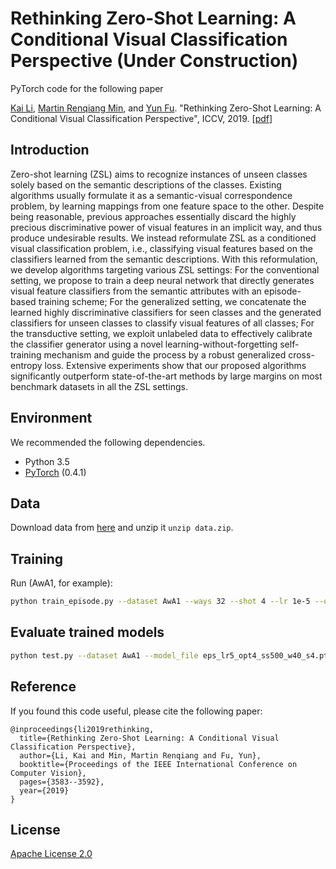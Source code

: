 # Rethinking Zero-Shot Learning: A Conditional Visual Classification Perspective (Under Construction)
PyTorch code for the following paper

[Kai Li](http://kailigo.github.io/), [Martin Renqiang Min](http://www.cs.toronto.edu/~cuty/), and [Yun Fu](http://www1.ece.neu.edu/~yunfu/). "Rethinking Zero-Shot Learning: A Conditional Visual Classification Perspective", ICCV, 2019. [[pdf](https://arxiv.org/pdf/1909.05995.pdf)]

## Introduction
Zero-shot learning (ZSL) aims to recognize instances of unseen classes solely based on the semantic descriptions of the classes. Existing algorithms usually formulate it as a semantic-visual correspondence problem, by learning mappings from one feature space to the other. Despite being reasonable, previous approaches essentially discard the highly precious discriminative power of visual features in an implicit way, and thus produce undesirable results.  We instead reformulate ZSL as a conditioned visual classification problem, i.e., classifying visual features based on the classifiers learned from the semantic descriptions. With this reformulation, we develop algorithms targeting various ZSL settings: For the conventional setting, we propose to train a deep neural network that directly generates visual feature classifiers from the semantic attributes with an episode-based training scheme; For the generalized setting, we concatenate the learned highly discriminative classifiers for seen classes and the generated classifiers for unseen classes to classify visual features of all classes; For the transductive setting, we exploit unlabeled data to effectively calibrate the classifier generator using a novel learning-without-forgetting self-training mechanism and guide the process by a robust generalized cross-entropy loss. Extensive experiments show that our proposed algorithms significantly outperform state-of-the-art methods by large margins on most benchmark datasets in all the ZSL settings.

## Environment 
We recommended the following dependencies.

* Python 3.5 
* [PyTorch](http://pytorch.org/) (0.4.1)



## Data

Download data from [here](http://www.robots.ox.ac.uk/~lz/DEM_cvpr2017/data.zip) and unzip it `unzip data.zip`.

## Training
Run (AwA1, for example):

```bash
python train_episode.py --dataset AwA1 --ways 32 --shot 4 --lr 1e-5 --opt_decay 1e-4 --step_size 500 --log_file eps_lr5_opt4_ss500_w32_s4_r --model_file eps_lr5_opt4_ss500_w32_s4_rep.pt
```


## Evaluate trained models

```bash
python test.py --dataset AwA1 --model_file eps_lr5_opt4_ss500_w40_s4.pt
```


## Reference

If you found this code useful, please cite the following paper:

	@inproceedings{li2019rethinking,
	  title={Rethinking Zero-Shot Learning: A Conditional Visual Classification Perspective},
	  author={Li, Kai and Min, Martin Renqiang and Fu, Yun},
	  booktitle={Proceedings of the IEEE International Conference on Computer Vision},
	  pages={3583--3592},
	  year={2019}
	}

## License

[Apache License 2.0](http://www.apache.org/licenses/LICENSE-2.0)

